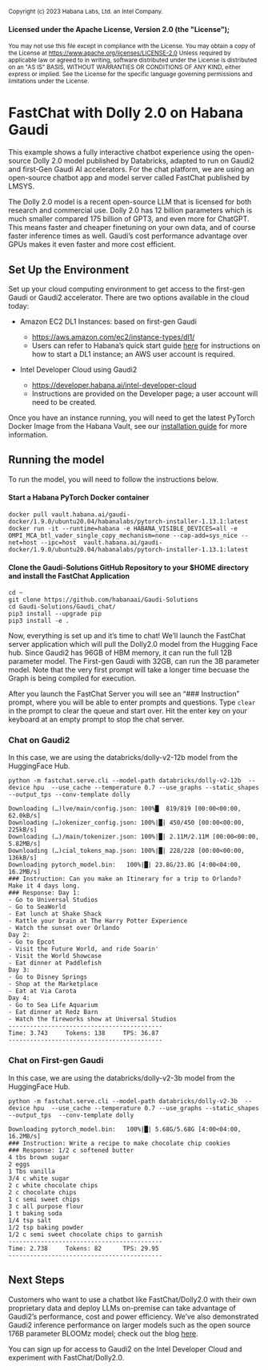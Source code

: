 <small>Copyright (c) 2023 Habana Labs, Ltd. an Intel Company.</small>

#### Licensed under the Apache License, Version 2.0 (the "License");
<small>You may not use this file except in compliance with the License. You may obtain a copy of the License at https://www.apache.org/licenses/LICENSE-2.0 Unless required by applicable law or agreed to in writing, software distributed under the License is distributed on an "AS IS" BASIS, WITHOUT WARRANTIES OR CONDITIONS OF ANY KIND, either express or implied. See the License for the specific language governing permissions and limitations under the License.</small>


# FastChat with Dolly 2.0 on Habana Gaudi 
This example shows a fully interactive chatbot experience using the open-source Dolly 2.0 model published by Databricks, adapted to run on Gaudi2 and first-Gen Gaudi AI accelerators.  For the chat platform, we are using an open-source chatbot app and model server called FastChat published by LMSYS.   

The Dolly 2.0 model is a recent open-source LLM that is licensed for both research and commercial use. Dolly 2.0  has 12 billion parameters which is much smaller compared 175 billion of GPT3, and even more for ChatGPT. This means faster and cheaper finetuning on your own data, and of course faster inference times as well.  Gaudi’s cost performance advantage over GPUs makes it even faster and more cost efficient. 

## Set Up the Environment 
Set up your cloud computing environment to get access to the first-gen Gaudi or Gaudi2 accelerator.  There are two options available in the cloud today:  

 - Amazon EC2 DL1 Instances: based on first-gen Gaudi 
   - https://aws.amazon.com/ec2/instance-types/dl1/ 
   - Users can refer to Habana’s quick start guide [here](https://docs.habana.ai/en/latest/AWS_EC2_DL1_and_PyTorch_Quick_Start/AWS_EC2_DL1_and_PyTorch_Quick_Start.html) for instructions on how to start a DL1 instance; an AWS user account is required.  

 - Intel Developer Cloud using Gaudi2 
   - https://developer.habana.ai/intel-developer-cloud 
   - Instructions are provided on the Developer page; a user account will need to be created.   

Once you have an instance running, you will need to get the latest PyTorch Docker Image from the Habana Vault, see our [installation guide](https://docs.habana.ai/en/latest/Installation_Guide/Bare_Metal_Fresh_OS.html#pull-prebuilt-containers) for more information. 

## Running the model 
To run the model, you will need to follow the instructions below. 

#### Start a Habana PyTorch Docker container 
```
docker pull vault.habana.ai/gaudi-docker/1.9.0/ubuntu20.04/habanalabs/pytorch-installer-1.13.1:latest
docker run -it --runtime=habana -e HABANA_VISIBLE_DEVICES=all -e OMPI_MCA_btl_vader_single_copy_mechanism=none --cap-add=sys_nice --net=host --ipc=host  vault.habana.ai/gaudi-docker/1.9.0/ubuntu20.04/habanalabs/pytorch-installer-1.13.1:latest
```
#### Clone the Gaudi-Solutions GitHub Repository to your $HOME directory and install the FastChat Application 
```
cd ~
git clone https://github.com/habanaai/Gaudi-Solutions 
cd Gaudi-Solutions/Gaudi_chat/ 
pip3 install --upgrade pip
pip3 install -e . 
```
Now, everything is set up and it’s time to chat!  We’ll launch the FastChat server application which will pull the Dolly2.0 model from the Hugging Face hub.  Since Gaudi2 has 96GB of HBM memory, it can run the full 12B parameter model.   The First-gen Gaudi with 32GB, can run the 3B parameter model.  Note that the very first prompt will take a longer time becuase the Graph is being compiled for execution. 

After you launch the FastChat Server you will see an “### Instruction” prompt, where you will be able to enter prompts and questions.   Type   `clear`  in the prompt to clear the queue and start over.   Hit the enter key on your keyboard at an empty prompt to stop the chat server.  

### Chat on Gaudi2 

In this case, we are using the databricks/dolly-v2-12b model from the HuggingFace Hub.  
```
python -m fastchat.serve.cli --model-path databricks/dolly-v2-12b  --device hpu  --use_cache --temperature 0.7 --use_graphs --static_shapes  --output_tps --conv-template dolly
```

```
Downloading (…)lve/main/config.json: 100%█  819/819 [00:00<00:00, 62.0kB/s] 
Downloading (…)okenizer_config.json: 100%|█| 450/450 [00:00<00:00, 225kB/s] 
Downloading (…)/main/tokenizer.json: 100%|█| 2.11M/2.11M [00:00<00:00, 5.82MB/s] 
Downloading (…)cial_tokens_map.json: 100%|█| 228/228 [00:00<00:00, 136kB/s] 
Downloading pytorch_model.bin:   100%|█| 23.8G/23.8G [4:00<04:00, 16.2MB/s] 
### Instruction: Can you make an Itinerary for a trip to Orlando?  Make it 4 days long. 
### Response: Day 1: 
- Go to Universal Studios 
- Go to SeaWorld 
- Eat lunch at Shake Shack 
- Rattle your brain at The Harry Potter Experience 
- Watch the sunset over Orlando 
Day 2: 
- Go to Epcot 
- Visit the Future World, and ride Soarin' 
- Visit the World Showcase 
- Eat dinner at Paddlefish 
Day 3: 
- Go to Disney Springs 
- Shop at the Marketplace 
- Eat at Via Carota 
Day 4: 
- Go to Sea Life Aquarium 
- Eat dinner at Redz Barn 
- Watch the fireworks show at Universal Studios 
------------------------------------------- 
Time: 3.743     Tokens: 138     TPS: 36.87 
------------------------------------------- 
```
### Chat on First-gen Gaudi 
In this case, we are using the databricks/dolly-v2-3b model from the HuggingFace Hub. 
```
python -m fastchat.serve.cli --model-path databricks/dolly-v2-3b  --device hpu  --use_cache --temperature 0.7 --use_graphs --static_shapes  --output_tps  --conv-template dolly 
```

```
Downloading pytorch_model.bin:   100%|█| 5.68G/5.68G [4:00<04:00, 16.2MB/s] 
### Instruction: Write a recipe to make chocolate chip cookies 
### Response: 1/2 c softened butter 
4 tbs brown sugar 
2 eggs 
1 Tbs vanilla 
3/4 c white sugar 
2 c white chocolate chips 
2 c chocolate chips 
1 c semi sweet chips 
3 c all purpose flour 
1 t baking soda 
1/4 tsp salt 
1/2 tsp baking powder 
1/2 c semi sweet chocolate chips to garnish 
------------------------------------------- 
Time: 2.738     Tokens: 82      TPS: 29.95 
------------------------------------------- 
```
## Next Steps 
Customers who want to use a chatbot like FastChat/Dolly2.0 with their own proprietary data and deploy LLMs on-premise can take advantage of Gaudi2’s performance, cost and power efficiency.  We’ve also demonstrated Gaudi2 inference performance on larger models such as the open source 176B parameter BLOOMz model; check out the blog [here](https://developer.habana.ai/blog/fast-inference-on-large-language-models-bloomz-on-habana-gaudi2-accelerator).   

You can sign up for access to Gaudi2 on the Intel Developer Cloud and experiment with FastChat/Dolly2.0. 
